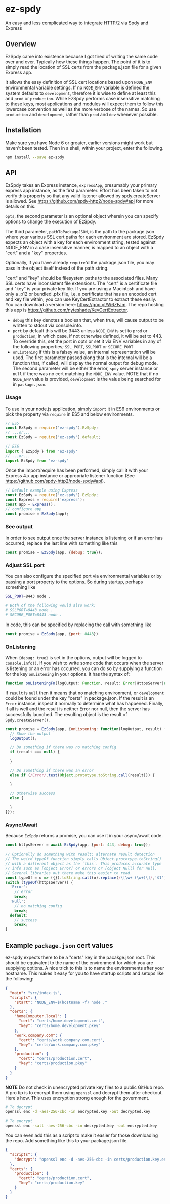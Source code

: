 # ez-spdy

An easy and less complicated way to integrate HTTP/2 via Spdy and Express

## Overview

EzSpdy came into existence because I got tired of writing the same code over and over. Typically how these things happen. The point of it is to simply read the location of SSL certs from the package.json file for a given Express app.

It allows the easy definition of SSL cert locations based upon `NODE_ENV` environmental variable settings. If no `NODE_ENV` variable is defined the system defaults to `development`, therefore it is wise to define at least this and `prod` or `production`. While EzSpdy performs case insensitive matching to these keys, most applications and modules will expect them to follow this lowercase convention as well as the more verbose of the names. So use `production` and `development`, rather than `prod` and `dev` whenever possible.

## Installation

Make sure you have Node 6 or greater, earlier versions might work but haven't been tested. Then in a shell, within your project, enter the following.

```sh
npm install --save ez-spdy
```

## API

EzSpdy takes an Express instance, `expressApp`, presumably your primary express app instance, as the first parameter. Effort has been taken to not verify this property so that any valid listener allowed by spdy.createServer is allowed. See <https://github.com/spdy-http2/node-spdy#api> for more details on this.

`opts`, the second parameter is an optional object wherein you can specify options to change the execution of EzSpdy.

The third parameter, `pathToPackageJSON`, is the path to the package.json where your various SSL cert paths for each environment are stored. EzSpdy expects an object with a key for each environment string, tested against NODE_ENV in a case insensitive manner, is mapped to an object with a "cert" and a "key" properties.

Optionally, if you have already `require`'d the package.json file, you may pass in the object itself instead of the path string.

"cert" and "key" should be filesystem paths to the associated files. Many SSL certs have inconsistent file extensions. The "cert" is a certificate file and "key" is your private key file. If you are using a Macintosh and have only a .p12 or bundled .pfx file, i.e. a certificate that has an encoded cert and key file within, you can use KeyCertExtractor to extract these easily. You can download a version here: <https://goo.gl/W6ZFJm>. The repo hosting this app is <https://github.com/nyteshade/KeyCertExtractor>.

- `debug` this key denotes a boolean that, when true, will cause output to be written to stdout via console.info.
- `port` by default this will be 3443 unless `NODE_ENV` is set to `prod` or `production`; in which case, if not otherwise defined, it will be set to 443\. To override this, set the port in opts or set it via ENV variables in any of the following properties; `SSL_PORT`, `SSLPORT` or `SECURE_PORT`
- `onListening` if this is a falsey value, an internal representation will be used. The first parameter passed along that is the internal will be a function that, if called, will display the normal output for debug mode. The second parameter will be either the error, `spdy` server instance or `null` if there was no cert matching the `NODE_ENV` value. NOTE that if no `NODE_ENV` value is provided, `development` is the value being searched for in `package.json`.

### Usage

To use in your node.js application, simply `import` it in ES6 environments or pick the property via `require` in ES5 and below environments.

```javascript
// ES5
const EzSpdy = require('ez-spdy').EzSpdy;
// ...or...
const EzSpdy = require('ez-spdy').default;

// ES6
import { EzSpdy } from 'ez-spdy'
// ...or...
import EzSpdy from 'ez-spdy'
```

Once the import/require has been performed, simply call it with your Express 4.x app instance or appropriate listener function (See <https://github.com/spdy-http2/node-spdy#api>).

```javascript
// Default example using Express
const EzSpdy = require('ez-spdy').EzSpdy;
const Express = require('express');
const app = Express();
// configure app
const promise = EzSpdy(app);
```

### See output

In order to see output once the server instance is listening or if an error has occurred, replace the last line with something like this

```javascript
const promise = EzSpdy(app, {debug: true});
```

### Adjust SSL port

You can also configure the specified port via environmental variables or by passing a port property to the options. So during startup, perhaps something like

```sh
SSL_PORT=8443 node .

# Both of the following would also work:
# SSLPORT=8443 node .
# SECURE_PORT=8443 node .
```

In code, this can be specified by replacing the call with something like

```javascript
const promise = EzSpdy(app, {port: 8443})
```

### OnListening

When `{debug: true}` is set in the options, output will be logged to `console.info()`. If you wish to write some code that occurs when the server is listening or an error has occurred, you can do so by supplying a function for the key `onListening` in your options. It has the syntax of:

```javascript
function onListeningFn(logOutput: Function, result: Error|HttpsServer|null): void
```

If `result` is `null` then it means that no matching environment, or `development` could be found under the key "certs" in package.json. If the result is an `Error` instance, inspect it normally to determine what has happened. Finally, if all is well and the result is neither Error nor null, then the server has successfully launched. The resulting object is the result of `Spdy.createServer()`.

```javascript
const promise = EzSpdy(app, {onListening: function(logOutput, result) {
  // Show the output 
  logOutput();

  // Do something if there was no matching config 
  if (result === null) {

  }

  // Do something if there was an error 
  else if (/Error/.test(Object.prototype.toString.call(result))) {

  }

  // Otherwise success 
  else {

  }
}});
```

### Async/Await

Because `EzSpdy` returns a promise, you can use it in your async/await code.

```javascript
const httpsServer = await EzSpdy(app, {port: 443, debug: true});

// Optionally do something with result; alternate result detection
// The weird typeOf function simply calls Object.prototype.toString() 
// with a different object as the `this`. This produces accurate type 
// info such as [object Error] or errors or [object Null] for null. 
// Several libraries out there make this easier to read.
const typeOf = o => ({}).toString.call(o).replace(/\[\w+ (\w+)\]/,'$1');
switch (typeOf(httpsServer)) {
  'Error':
    // error
    break;
  'Null': 
    // no matching config
    break;
  default:
    // success
    break;
}
```

## Example `package.json` cert values

ez-spdy expects there to be a "certs" key in the pacakge.json root. This should be equivalent to the name of the environment for which you are supplying options. A nice trick to this is to name the environments after your hostname. This makes it easy for you to have startup scripts and setups like the following:

```json
{
  "main": "src/index.js",
  "scripts": {
    "start": "NODE_ENV=$(hostname -f) node ."
  },
  "certs": {
    "homeComputer.local": {
      "cert": "certs/home.development.cert",
      "key": "certs/home.development.pkey"
    },
    "work.company.com": {
      "cert": "certs/work.company.com.cert",
      "key": "certs/work.company.com.pkey"
    },
    "production": {
      "cert": "certs/production.cert",
      "key": "certs/production.pkey"
    }
  }
}
```

**NOTE** Do not check in unencrypted private key files to a public GitHub repo. A pro tip is to encrypt them using `openssl` and decrypt them after checkout. Here's how. This uses encryption strong enough for the government.

```sh
# To decrypt
openssl enc -d -aes-256-cbc -in encrypted.key -out decrypted.key

# To encrypt
openssl enc -salt -aes-256-cbc -in decrypted.key -out encrypted.key
```

You can even add this as a script to make it easier for those downloading the repo. Add something like this to your package.json file.

```json
{
  "scripts": {
    "decrypt": "openssl enc -d -aes-256-cbc -in certs/production.key.enc -out certs/production.key"
  },
  "certs": {
    "production": {
      "cert": "certs/production.cert",
      "key": "certs/production.key"
    }
  }
}
```
